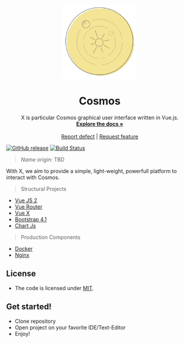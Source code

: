 <p align="center"><img src="src/assets/cosmos.jpg">
 <h1 align="center">Cosmos</h1>
  <p align="center">
      X is particular Cosmos graphical user interface written in Vue.js.
    <br>
    <a href="docs/"><strong>Explore the docs »</strong></a>
    <br>
    <br>
    <a href="https://github.com/iot-uca/front-end/issues/new?labels=Type%3A+Defect">Report defect</a>
    |
    <a href="https://github.com/iot-uca/front-end/issues/new?labels=Type%3A+Feature">Request feature</a>
  </p>
</p>

[![GitHub release](https://img.shields.io/github/release/ba-st/Cannon.svg)](https://github.com/ba-st/Cannon/releases/latest)
[![Build Status](https://travis-ci.org/iot-uca/front-end.svg?branch=master)](https://travis-ci.org/iot-uca/front-end)



> *Name origin*: TBD

With X, we aim to provide a simple, light-weight, powerfull platform to interact with Cosmos.


> Structural Projects

- [Vue JS 2](https://github.com/vuejs/vue)
- [Vue Router](https://github.com/vuejs/vue-router)
- [Vue X](https://github.com/vuejs/vuex)
- [Bootstrap 4.1](https://getbootstrap.com/docs/4.1/getting-started/introduction/)
- [Chart Js](https://github.com/chartjs/Chart.js)

> Production Components

- [Docker](https://www.docker.com/)
- [Nginx](https://www.nginx.com/)



## License
- The code is licensed under [MIT](LICENSE).


## Get started!

* Clone repository
* Open project on your favorite IDE/Text-Editor
* Enjoy!
